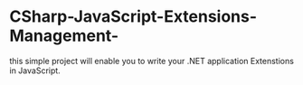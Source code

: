 CSharp-JavaScript-Extensions-Management-
========================================

this simple project will enable you to write your .NET application Extenstions in JavaScript.
